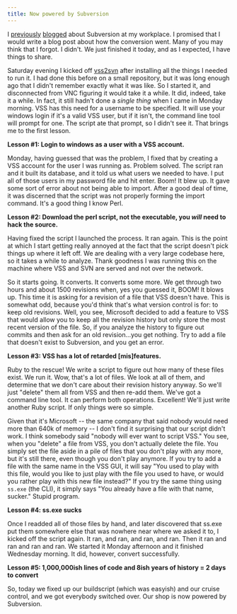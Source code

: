 ```yaml
---
title: Now powered by Subversion
---
```

I [previously][1] [blogged][2] about Subversion at my workplace. I promised
that I would write a blog post about how the conversion went. Many of you may
think that I forgot. I didn't. We just finished it today, and as I expected, I
have things to share.

Saturday evening I kicked off [vss2svn][3] after installing all the things I
needed to run it. I had done this before on a small repository, but it was
long enough ago that I didn't remember exactly what it was like. So I started
it, and disconnected from VNC figuring it would take it a while. It did,
indeed, take it a while. In fact, it still hadn't done a _single thing_ when I
came in Monday morning. VSS has this need for a username to be specified. It
will use your windows login if it's a valid VSS user, but if it isn't, the
command line tool will prompt for one. The script ate that prompt, so I didn't
see it. That brings me to the first lesson.

**Lesson #1: Login to windows as a user with a VSS account.**

Monday, having guessed that was the problem, I fixed that by creating a VSS
account for the user I was running as. Problem solved. The script ran and it
built its database, and it told us what users we needed to have. I put all of
those users in my password file and hit enter. Boom! It blew up. It gave some
sort of error about not being able to import. After a good deal of time, it
was discerned that the script was not properly forming the import command.
It's a good thing I know Perl.

**Lesson #2: Download the perl script, not the executable, you _will_ need to
hack the source.**

Having fixed the script I launched the process. It ran again. This is the
point at which I start getting really annoyed at the fact that the script
doesn't pick things up where it left off. We are dealing with a very large
codebase here, so it takes a while to analyze. Thank goodness I was running
this on the machine where VSS and SVN are served and not over the network.

So it starts going. It converts. It converts some more. We get through two
hours and about 1500 revisions when, yes you guessed it, BOOM! It blows up.
This time it is asking for a revision of a file that VSS doesn't have. This is
somewhat odd, because you'd think that's what version control is for: to keep
old revisions. Well, you see, Microsoft decided to add a feature to VSS that
would allow you to keep all the revision history but only store the most
recent version of the file. So, if you analyze the history to figure out
commits and then ask for an old revision...you get nothing. Try to add a file
that doesn't exist to Subversion, and you get an error.

**Lesson #3: VSS has a lot of retarded \[mis\]features.**

Ruby to the rescue! We write a script to figure out how many of these files
exist. We run it. Wow, that's a lot of files. We look at all of them, and
determine that we don't care about their revision history anyway. So we'll
just "delete" them all from VSS and then re-add them. We've got a command line
tool. It can perform both operations. Excellent! We'll just write another Ruby
script. If only things were so simple.

Given that it's Microsoft -- the same company that said nobody would need more
than 640k of memory -- I don't find it surprising that our script didn't work.
I think somebody said "nobody will ever want to script VSS." You see, when you
"delete" a file from VSS, you don't actually delete the file. You simply set
the file aside in a pile of files that you don't play with any more, but it's
still there, even though you don't play anymore. If you try to add a file with
the same name in the VSS GUI, it will say "You used to play with this file,
would you like to just play with the file you used to have, or would you
rather play with this new file instead?" If you try the same thing using
`ss.exe` (the CLI), it simply says "You already have a file with that name,
sucker." Stupid program.

**Lesson #4: ss.exe sucks**

Once I readded all of those files by hand, and later discovered that ss.exe
put them somewhere else that was nowhere near where we asked it to, I kicked
off the script again. It ran, and ran, and ran, and ran. Then it ran and ran
and ran and ran. We started it Monday afternoon and it finished Wednesday
morning. It did, however, convert successfully.

**Lesson #5: 1,000,000ish lines of code and 8ish years of history = 2 days to
convert**

So, today we fixed up our buildscript (which was easyish) and our cruise
control, and we got everybody switched over. Our shop is now powered by
Subversion.

   [1]: /2005/10/20/subversive-joy.html

   [2]: /2005/10/20/subversion-apache-windows.html

   [3]: http://vss2svn.tigris.org/

